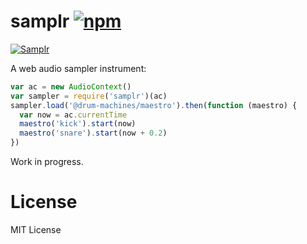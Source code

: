 # samplr [![npm](https://img.shields.io/npm/v/samplr.svg)](https://www.npmjs.com/package/samplr)

[![Samplr](https://img.shields.io/badge/samplr-instrument-32bbee.svg)](https://github.com/danigb/samplr)

A web audio sampler instrument:

```js
var ac = new AudioContext()
var sampler = require('samplr')(ac)
sampler.load('@drum-machines/maestro').then(function (maestro) {
  var now = ac.currentTime
  maestro('kick').start(now)
  maestro('snare').start(now + 0.2)
})
```

Work in progress.

# License

MIT License
